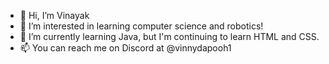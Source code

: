 - 👋 Hi, I’m Vinayak
- 👀 I’m interested in learning computer science and robotics!
- 🌱 I’m currently learning Java, but I'm continuing to learn HTML and CSS.
- 📫 You can reach me on Discord at @vinnydapooh1
